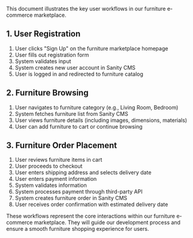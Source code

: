
This document illustrates the key user workflows in our furniture e-commerce marketplace.



## 1. User Registration

1. User clicks "Sign Up" on the furniture marketplace homepage
2. User fills out registration form
3. System validates input
4. System creates new user account in Sanity CMS
5. User is logged in and redirected to furniture catalog

## 2. Furniture Browsing

1. User navigates to furniture category (e.g., Living Room, Bedroom)
2. System fetches furniture list from Sanity CMS
3. User views furniture details (including images, dimensions, materials)
4. User can add furniture to cart or continue browsing

## 3. Furniture Order Placement

1. User reviews furniture items in cart
2. User proceeds to checkout
3. User enters shipping address and selects delivery date
4. User enters payment information
5. System validates information
6. System processes payment through third-party API
7. System creates furniture order in Sanity CMS
8. User receives order confirmation with estimated delivery date

These workflows represent the core interactions within our furniture e-commerce marketplace. They will guide our development process and ensure a smooth furniture shopping experience for users.